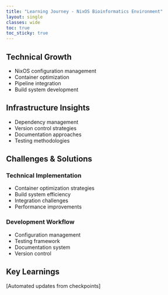 ```yaml
---
title: "Learning Journey - NixOS Bioinformatics Environment"
layout: single
classes: wide
toc: true
toc_sticky: true
---
```


## Technical Growth
- NixOS configuration management
- Container optimization
- Pipeline integration
- Build system development

## Infrastructure Insights
- Dependency management
- Version control strategies
- Documentation approaches
- Testing methodologies

## Challenges & Solutions
### Technical Implementation
- Container optimization strategies
- Build system efficiency
- Integration challenges
- Performance improvements

### Development Workflow
- Configuration management
- Testing framework
- Documentation system
- Version control

## Key Learnings
[Automated updates from checkpoints]